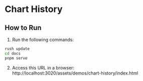 # Chart History

## How to Run

1. Run the following commands:

```bash
rush update
cd docs
pnpm serve
```

2. Access this URL in a browser: http://localhost:3020/assets/demos/chart-history/index.html
